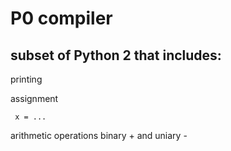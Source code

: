 # P0 compiler
## subset of Python 2 that includes:
printing

assignment

     x = ...

arithmetic operations binary + and uniary -
